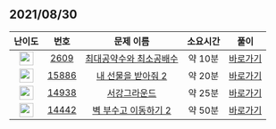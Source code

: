 ## 2021/08/30
| 난이도 | 번호 | 문제 이름 | 소요시간 | 풀이 
|:------:|:----:|:---------:|:------:|:------:|
| <img height="25px" width="25px" src="https://static.solved.ac/tier_small/6.svg"/> | [2609](https://www.acmicpc.net/problem/2609) | [최대공약수와 최소공배수](https://www.acmicpc.net/problem/2609) | 약 10분 | [바로가기](https://github.com/MinsangKong/DailyProblem/blob/main/08-30/1.py)| 
| <img height="25px" width="25px" src="https://static.solved.ac/tier_small/9.svg"/> | [15886](https://www.acmicpc.net/problem/15886) | [내 선물을 받아줘 2](https://www.acmicpc.net/problem/15886) | 약 20분 | [바로가기](https://github.com/MinsangKong/DailyProblem/blob/main/08-30/2-1.py)|
| <img height="25px" width="25px" src="https://static.solved.ac/tier_small/12.svg"/> | [14938](https://www.acmicpc.net/problem/14938) | [서강그라운드](https://www.acmicpc.net/problem/14938) | 약 25분 | [바로가기](https://github.com/MinsangKong/DailyProblem/blob/main/08-30/3.py)| 
| <img height="25px" width="25px" src="https://static.solved.ac/tier_small/13.svg"/> | [14442](https://www.acmicpc.net/problem/14442) | [벽 부수고 이동하기 2](https://www.acmicpc.net/problem/14442) | 약 50분 | [바로가기](https://github.com/MinsangKong/DailyProblem/blob/main/08-30/4-2.py)|